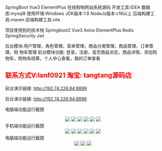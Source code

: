 SpringBoot Vue3 ElementPlus 在线购物网站系统源码
开发工具:IDEA
数据库:mysql8
使用环境:Windows
JDK版本:1.8
NodeJs版本:v16以上
后端构建工具:maven
前端构建工具:vite

项目使用到的技术栈 Springboot2 Vue3 Axios ElementPlus  Redis SpringSecurity
Jwt 

后台模块:用户管理，角色管理，菜单管理，商品分类管理，商品管理，订单管理，购
物车管理
前台模块功能: 登录，注册，首页商品浏览，商品详情，添加购物车，购物车结算，个人中心查看，我的订单查看

<h2><font color="red">联系方式V:lanf0921  淘宝: tangtang源码店</font></h2>

前台演示链接: <a href="http://192.74.226.94:8899">http://192.74.226.94:8899</a>

后台演示链接: <a href="http://192.74.226.94:8888">http://192.74.226.94:8888</a>

电脑端功能运行截图
<div align="center">
  <img src="http://192.74.226.94:8888/note/q1.png">
  <img src="http://192.74.226.94:8888/note/q2.png">
  <img src="http://192.74.226.94:8888/note/q3.png">
  <img src="http://192.74.226.94:8888/note/q4.png">
  <img src="http://192.74.226.94:8888/note/q5.png">
  <img src="http://192.74.226.94:8888/note/q7.png">
</div>
手机端功能运行截图
<div align="center">
  <img src="http://192.74.226.94:8888/note/mobile/微信图片_20250322011420.jpg">
  <img src="http://192.74.226.94:8888/note/微信图片_20250322011437.jpg">
  <img src="http://192.74.226.94:8888/note/微信图片_20250322011445.jpg">
  <img src="http://192.74.226.94:8888/note/微信图片_20250322011452.jpg">
  <img src="http://192.74.226.94:8888/note/微信图片_20250322011459.jpg">
  <img src="http://192.74.226.94:8888/note/微信图片_20250322011506.jpg">
</div>
电脑端功能运行截图
<div align="center">
  <img src="http://192.74.226.94:8888/note/h1.png">
  <img src="http://192.74.226.94:8888/note/h2.png">
  <img src="http://192.74.226.94:8888/note/h3.png">
</div>

